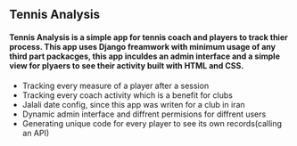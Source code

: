 <h2><bold>Tennis Analysis</bold></h2>
<h4>Tennis Analysis is a simple app for tennis coach and players to track thier process. This app uses Django freamwork with minimum usage of any third part packacges, this app inculdes an admin interface and a simple view for plyaers to see their activity built with HTML and CSS.</h4>
<ul>
  <li>Tracking every measure of a player after a session</li>
  <li>Tracking every coach activity which is a benefit for clubs</li>
  <li>Jalali date config, since this app was writen for a club in iran</li>
  <li>Dynamic admin interface and diffrent permisions for diffrent users</li>
  <li>Generating unique code for every player to see its own records(calling an API)</li>
</ul>
